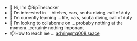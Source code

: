 - 👋 Hi, I’m @RipTheJacker
- 👀 I’m interested in ... bitches, cars, scuba diving, call of duty
- 🌱 I’m currently learning ... life, cars, scuba diving, call of duty
- 💞️ I’m looking to collaborate on ... probably nothing at the moment...certainly nothing important
- 📫 How to reach me ... admin@mg008.space

<!---
RipTheJacker/RipTheJacker is a ✨ special ✨ repository because its `README.md` (this file) appears on your GitHub profile.
You can click the Preview link to take a look at your changes.
--->
